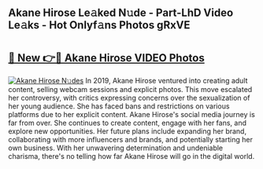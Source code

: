 ## Akane Hirose Le𝚊ked N𝚞de - Part-LhD Video Le𝚊ks - Hot Onlyf𝚊ns Photos gRxVE

# <h2><a href="http://ab18605.deff.icu/?id=Akane+Hirose">🔗 New 👉🔴 Akane Hirose VIDEO Photos</a></h2>

[![Akane Hirose N𝚞des](https://i.imgur.com/rIISA9y.gif)](http://ab18605.deff.icu/?id=Akane+Hirose)
In 2019, Akane Hirose ventured into creating adult content, selling webcam sessions and explicit photos. This move escalated her controversy, with critics expressing concerns over the sexualization of her young audience. She has faced bans and restrictions on various platforms due to her explicit content. Akane Hirose's social media journey is far from over. She continues to create content, engage with her fans, and explore new opportunities. Her future plans include expanding her brand, collaborating with more influencers and brands, and potentially starting her own business. With her unwavering determination and undeniable charisma, there's no telling how far Akane Hirose will go in the digital world.
